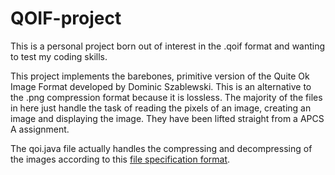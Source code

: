 # QOIF-project

This is a personal project born out of interest in the .qoif format and wanting to test my coding skills.


This project implements the barebones, primitive version of the Quite Ok Image Format developed by Dominic Szablewski. This is an alternative to the .png compression format because it is lossless. The majority of the files in here just handle the task of reading the pixels of an image, creating an image and displaying the image. They have been lifted straight from a APCS A assignment.

The qoi.java file actually handles the compressing and decompressing of the images according to this [file specification format](https://qoiformat.org/qoi-specification.pdf).
